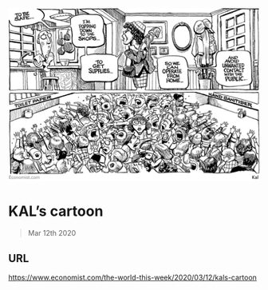 ![](./images/20200314_WWD000_1.jpg)

# KAL’s cartoon

> Mar 12th 2020



## URL

https://www.economist.com/the-world-this-week/2020/03/12/kals-cartoon
